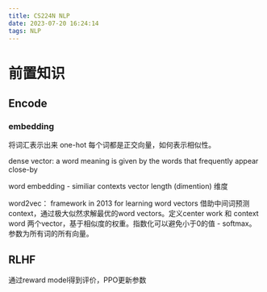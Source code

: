 ```yaml
---
title: CS224N NLP
date: 2023-07-20 16:24:14 
tags: NLP
---
```


# 前置知识

## Encode 

### embedding 

将词汇表示出来 one-hot  每个词都是正交向量，如何表示相似性。

dense vector: a word meaning is given by the words that frequently appear close-by 

word embedding  - similiar contexts  vector length (dimention) 维度

word2vec： framework in 2013 for learning word vectors
借助中间词预测context，通过极大似然求解最优的word vectors。定义center work 和 context word 两个vector，基于相似度的权重。指数化可以避免小于0的值 - softmax。 参数为所有词的所有向量。



## RLHF

通过reward model得到评价，PPO更新参数

